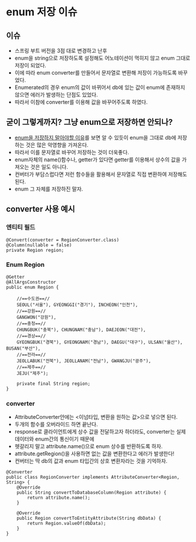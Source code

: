 # enum 저장 이슈

## 이슈
* 스프링 부트 버전을 3점 대로 변경하고 난후 
* enum을 string으로 저장하도록 설정해도 어노테이션이 먹히지 않고 enum 그대로 저장이 되었다.
* 이에 따라 enum converter를 만들어서 문자열로 변환해 저장이 가능하도록 바꾸었다.
* Enumerated의 경우 enum의 값이 바뀌어서 db에 있는 값이 enum에 존재하지 않으면 에러가 발생하는 단점도 있었다.
* 따라서 이참에 converter를 이용해 값을 바꾸어주도록 하였다.

## 굳이 그렇게까지? 그냥 enum으로 저장하면 안되나?
* [enum을 저장하지 말아야할 이유](https://velog.io/@leejh3224/%EB%B2%88%EC%97%AD-MySQL%EC%9D%98-ENUM-%ED%83%80%EC%9E%85%EC%9D%84-%EC%82%AC%EC%9A%A9%ED%95%98%EC%A7%80-%EB%A7%90%EC%95%84%EC%95%BC-%ED%95%A0-8%EA%B0%80%EC%A7%80-%EC%9D%B4%EC%9C%A0)를 보면 알 수 있듯이 enum을 그대로 db에 저장하는 것은 많은 악영향을 가져온다.
* 따라서 이를 문자열로 바꾸어 저장하는 것이 더욱좋다.
* enum자체의 name()함수나, getter가 있다면 getter를 이용해서 상수의 값을 가져오는 것은 일도 아니다.
* 컨버터가 부담스럽다면 저런 함수들을 활용해서 문자열로 직접 변환하여 저장해도 된다.
* enum 그 자체를 저장하진 말자.

## converter 사용 예시
### 엔티티 필드
```
@Convert(converter = RegionConverter.class)
@Column(nullable = false)
private Region region;
```
### Enum Region
```
@Getter
@AllArgsConstructor
public enum Region {

    //==수도권==//
    SEOUL("서울"), GYEONGGI("경기"), INCHEON("인천"),
    //==강원==//
    GANGWON("강원"),
    //==충청==//
    CHUNGBUK("충북"), CHUNGNAM("충남"), DAEJEON("대전"),
    //==경상==//
    GYEONGBUK("경북"), GYEONGNAM("경남"), DAEGU("대구"), ULSAN("울산"), BUSAN("부산"),
    //==전라==//
    JEOLLABUK("전북"), JEOLLANAM("전남"), GWANGJU("광주"),
    //==제주==//
    JEJU("제주");
    
    private final String region;
}
```
### converter
* AttributeConverter안에는 <이넘타입, 변환을 원하는 값>으로 넣으면 된다.
* 두개의 함수를 오버라이드 하면 끝난다.
* response로 클라이언트에게 상수 값을 전달하고자 하더라도, converter는 실제 데이터와 enum간의 통신이기 때문에
* 헷갈리지 말고 attribute.name()으로 enum 상수를 반환하도록 하자. 
* attribute.getRegion()을 사용하면 없는 값을 변환한다고 에러가 발생한다!
* 컨버터는 딱 db의 값과 enum 타입간의 상호 변환자라는 것을 기억하자.
```
@Converter
public class RegionConverter implements AttributeConverter<Region, String> {
    @Override
    public String convertToDatabaseColumn(Region attribute) {
        return attribute.name();
    }

    @Override
    public Region convertToEntityAttribute(String dbData) {
        return Region.valueOf(dbData);
    }
}
```